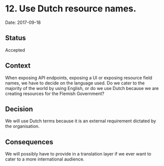 # 12. Use Dutch resource names.

Date: 2017-09-18

## Status

Accepted

## Context

When exposing API endpoints, exposing a UI or exposing resource field names, we have to decide on the language used. Do we cater to the majority of the world by using English, or do we use Dutch because we are creating resources for the Flemish Government?

## Decision

We will use Dutch terms because it is an external requirement dictated by the organisation.

## Consequences

We will possibly have to provide in a translation layer if we ever want to cater to a more international audience.
